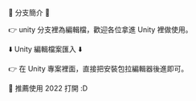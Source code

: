 🔀 分支簡介 🔀

👉 unity 分支裡為編輯檔，歡迎各位拿進 Unity 裡做使用。

⬇️ Unity 編輯檔案匯入 ⬇️

👉 在 Unity 專案裡面，直接把安裝包拉編輯器後進即可。

🎇 推薦使用 2022 打開 :D
